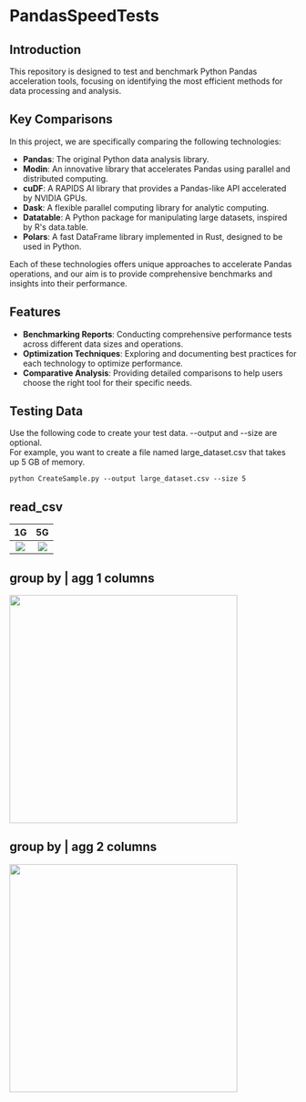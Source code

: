 # PandasSpeedTests

## Introduction
This repository is designed to test and benchmark Python Pandas acceleration tools, focusing on identifying the most efficient methods for data processing and analysis.

## Key Comparisons
In this project, we are specifically comparing the following technologies:
- **Pandas**: The original Python data analysis library.
- **Modin**: An innovative library that accelerates Pandas using parallel and distributed computing.
- **cuDF**: A RAPIDS AI library that provides a Pandas-like API accelerated by NVIDIA GPUs.
- **Dask**: A flexible parallel computing library for analytic computing.
- **Datatable**: A Python package for manipulating large datasets, inspired by R's data.table.
- **Polars**: A fast DataFrame library implemented in Rust, designed to be used in Python.

Each of these technologies offers unique approaches to accelerate Pandas operations, and our aim is to provide comprehensive benchmarks and insights into their performance.

## Features
- **Benchmarking Reports**: Conducting comprehensive performance tests across different data sizes and operations.
- **Optimization Techniques**: Exploring and documenting best practices for each technology to optimize performance.
- **Comparative Analysis**: Providing detailed comparisons to help users choose the right tool for their specific needs.

## Testing Data
Use the following code to create your test data. --output and --size are optional.  
For example, you want to create a file named large_dataset.csv that takes up 5 GB of memory.
```
python CreateSample.py --output large_dataset.csv --size 5
```

## read_csv
1G            |  5G
:-------------------------:|:-------------------------:
![](https://github.com/wsxqaza12/PandasSpeedTests/blob/master/result_png/read_csv_1G_wins.png)  |  ![](https://github.com/wsxqaza12/PandasSpeedTests/blob/master/result_png/read_csv_5G_wins.png)

## group by | agg 1 columns
<img src = "https://github.com/wsxqaza12/PandasSpeedTests/blob/master/result_png/groupby_agg1_wins.png" width ="400" />

## group by | agg 2 columns
<img src = "https://github.com/wsxqaza12/PandasSpeedTests/blob/master/result_png/groupby_agg2_wins.png" width ="400" />
